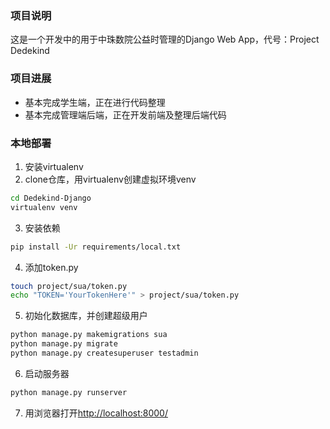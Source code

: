 ### 项目说明

这是一个开发中的用于中珠数院公益时管理的Django Web App，代号：Project Dedekind


### 项目进展

- 基本完成学生端，正在进行代码整理
- 基本完成管理端后端，正在开发前端及整理后端代码

### 本地部署

1. 安装virtualenv
2. clone仓库，用virtualenv创建虚拟环境venv

```bash
cd Dedekind-Django
virtualenv venv
```

3. 安装依赖

```bash
pip install -Ur requirements/local.txt
```

4. 添加token.py

```bash
touch project/sua/token.py
echo "TOKEN='YourTokenHere'" > project/sua/token.py
```

5. 初始化数据库，并创建超级用户

```bash
python manage.py makemigrations sua
python manage.py migrate
python manage.py createsuperuser testadmin
```

6. 启动服务器

```bash
python manage.py runserver
```

7. 用浏览器打开[http://localhost:8000/](http://localhost:8000/)
